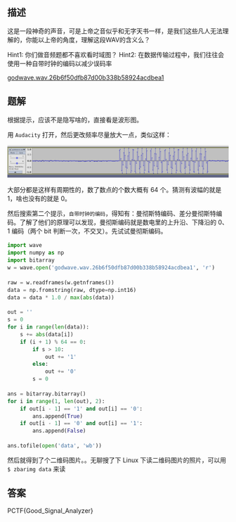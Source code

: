 ## 描述

这是一段神奇的声音，可是上帝之音似乎和无字天书一样，是我们这些凡人无法理解的，你能以上帝的角度，理解这段WAV的含义么？

Hint1: 你们做音频题都不喜欢看时域图？
Hint2: 在数据传输过程中，我们往往会使用一种自带时钟的编码以减少误码率

[godwave.wav.26b6f50dfb87d00b338b58924acdbea1](./assets/godwave.wav.26b6f50dfb87d00b338b58924acdbea1)

## 题解

根据提示，应该不是隐写啥的，直接看是波形图。

用 `Audacity` 打开，然后更改频率尽量放大一点，类似这样：

![](./assets/god.png)

大部分都是这样有周期性的，数了数点的个数大概有 64 个。猜测有波幅的就是 1，啥也没有的就是 0。

然后搜索第二个提示，`自带时钟的编码`，得知有：曼彻斯特编码、差分曼彻斯特编码。了解了他们的原理可以发现，曼彻斯编码就是数电里的上升沿、下降沿的 0、1 编码（两个 bit 判断一次，不交叉）。先试试曼彻斯编码。

```python
import wave
import numpy as np
import bitarray
w = wave.open('godwave.wav.26b6f50dfb87d00b338b58924acdbea1', 'r')

raw = w.readframes(w.getnframes())
data = np.fromstring(raw, dtype=np.int16)
data = data * 1.0 / max(abs(data))

out = ''
s = 0
for i in range(len(data)):
    s += abs(data[i])
    if (i + 1) % 64 == 0:
        if s > 10:
            out += '1'
        else:
            out += '0'
        s = 0

ans = bitarray.bitarray()
for i in range(1, len(out), 2):
    if out[i - 1] == '1' and out[i] == '0':
        ans.append(True)
    if out[i - 1] == '0' and out[i] == '1':
        ans.append(False)

ans.tofile(open('data', 'wb'))
```

然后就得到了个二维码图片。。无聊搜了下 Linux 下读二维码图片的照片，可以用 `$ zbarimg data` 来读

## 答案

PCTF{Good_Signal_Analyzer}

